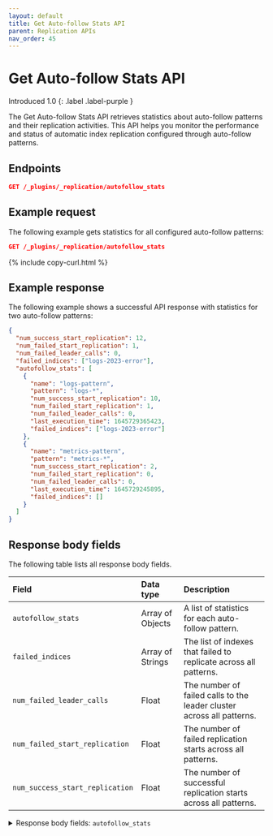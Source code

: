 ```yaml
---
layout: default
title: Get Auto-follow Stats API
parent: Replication APIs
nav_order: 45
---
```


# Get Auto-follow Stats API
Introduced 1.0
{: .label .label-purple }

The Get Auto-follow Stats API retrieves statistics about auto-follow patterns and their replication activities. This API helps you monitor the performance and status of automatic index replication configured through auto-follow patterns.

<!-- spec_insert_start
api: replication.autofollow_stats
component: endpoints
-->
## Endpoints
```json
GET /_plugins/_replication/autofollow_stats
```
<!-- spec_insert_end -->

## Example request

The following example gets statistics for all configured auto-follow patterns:

```json
GET /_plugins/_replication/autofollow_stats
```
{% include copy-curl.html %}

## Example response

The following example shows a successful API response with statistics for two auto-follow patterns:

```json
{
  "num_success_start_replication": 12,
  "num_failed_start_replication": 1,
  "num_failed_leader_calls": 0,
  "failed_indices": ["logs-2023-error"],
  "autofollow_stats": [
    {
      "name": "logs-pattern",
      "pattern": "logs-*",
      "num_success_start_replication": 10,
      "num_failed_start_replication": 1,
      "num_failed_leader_calls": 0,
      "last_execution_time": 1645729365423,
      "failed_indices": ["logs-2023-error"]
    },
    {
      "name": "metrics-pattern",
      "pattern": "metrics-*",
      "num_success_start_replication": 2,
      "num_failed_start_replication": 0,
      "num_failed_leader_calls": 0,
      "last_execution_time": 1645729245895,
      "failed_indices": []
    }
  ]
}
```

## Response body fields

The following table lists all response body fields.

| Field | Data type | Description |
| :--- | :--- | :--- |
| `autofollow_stats` | Array of Objects | A list of statistics for each auto-follow pattern. |
| `failed_indices` | Array of Strings | The list of indexes that failed to replicate across all patterns. |
| `num_failed_leader_calls` | Float | The number of failed calls to the leader cluster across all patterns. |
| `num_failed_start_replication` | Float | The number of failed replication starts across all patterns. |
| `num_success_start_replication` | Float | The number of successful replication starts across all patterns. |

<details markdown="block">
  <summary>
    Response body fields: <code>autofollow_stats</code>
  </summary>
  {: .text-delta}

`autofollow_stats` is an array of JSON objects. Each object represents a single auto-follow pattern and has the following fields:

| Field | Data type | Description |
| :--- | :--- | :--- |
| `failed_indices` | Array of Strings | The list of indexes that failed to replicate for this pattern. |
| `last_execution_time` | Float | When the last execution of this auto-follow pattern occurred. |
| `name` | String | The name of the auto-follow pattern. |
| `num_failed_leader_calls` | Float | The number of failed calls to the leader cluster for this pattern. |
| `num_failed_start_replication` | Float | The number of failed replication starts for this pattern. |
| `num_success_start_replication` | Float | The number of successful replication starts for this pattern. |
| `pattern` | String | The pattern used for auto-following indexes. |
</details>